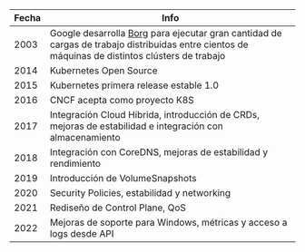 |Fecha|Info  
|---|---|
|2003|Google desarrolla [Borg]([https://duckduckgo.com](https://research.google/pubs/pub43438/)) para ejecutar gran cantidad de cargas de trabajo distribuidas entre cientos de máquinas de distintos clústers de trabajo| 
|2014|Kubernetes Open Source   | 
|2015|Kubernetes primera release estable 1.0   |
|2016|CNCF acepta como proyecto K8S    | 
|2017|Integración Cloud Híbrida, introducción de CRDs, mejoras de estabilidad e integración con almacenamiento   | 
|2018|Integración con CoreDNS, mejoras de estabilidad y rendimiento|
|2019|Introducción de VolumeSnapshots|
|2020|Security Policies, estabilidad y networking|
|2021|Rediseño de Control Plane, QoS|
|2022|Mejoras de soporte para Windows, métricas y acceso a logs desde API|
